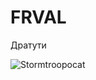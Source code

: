 # FRVAL

Дратути

![Stormtroopocat](https://octodex.github.com/images/stormtroopocat.jpg "The Stormtroopocat")
